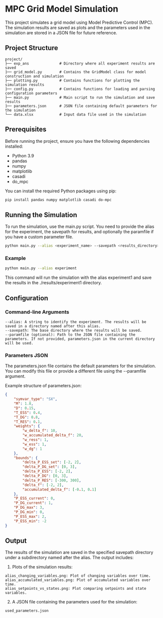 # MPC Grid Model Simulation

This project simulates a grid model using Model Predictive Control (MPC). The simulation results are saved as plots and the parameters used in the simulation are stored in a JSON file for future reference.

## Project Structure
```
project/
├── exp_ans              # Directory where all experiment results are saved
├── grid_model.py        # Contains the GridModel class for model construction and simulation
├── plotting.py          # Contains functions for plotting the simulation results
├── config.py            # Contains functions for loading and parsing configuration parameters
├── main.py              # Main script to run the simulation and save results
├── parameters.json      # JSON file containing default parameters for the simulation
└── data.xlsx            # Input data file used in the simulation
```
## Prerequisites

Before running the project, ensure you have the following dependencies installed:

- Python 3.9
- pandas
- numpy
- matplotlib
- casadi
- do_mpc

You can install the required Python packages using pip:

```bash
pip install pandas numpy matplotlib casadi do-mpc
```
## Running the Simulation

To run the simulation, use the main.py script. You need to provide the alias for the experiment, the savepath for results, and optionally the paramfile if you have a custom parameter file.
```bash
python main.py --alias <experiment_name> --savepath <results_directory> [--paramfile <path_to_parameters.json>]
```
### Example
```bash
python main.py --alias experiment
```
This command will run the simulation with the alias experiment1 and save the results in the ./results/experiment1 directory.

## Configuration

### Command-line Arguments

```
--alias: A string to identify the experiment. The results will be saved in a directory named after this alias.
--savepath: The base directory where the results will be saved.
--paramfile (optional): Path to the JSON file containing the parameters. If not provided, parameters.json in the current directory will be used.
```
### Parameters JSON

The parameters.json file contains the default parameters for the simulation. You can modify this file or provide a different file using the --paramfile argument.

Example structure of parameters.json:
```json
{
    "symvar_type": "SX",
    "M": 1.8,
    "D": 0.15,
    "T_ESS": 0.4,
    "T_DG": 0.8,
    "T_RES": 0.1,
    "weights": {
        "w_delta_f": 10,
        "w_accumulated_delta_f": 20,
        "w_ress": 1,
        "w_ess": 1,
        "w_dg": 1
    },
    "bounds": {
        "delta_P_ESS_set": [-2, 2],
        "delta_P_DG_set": [0, 3],
        "delta_P_ESS": [-2, 2],
        "delta_P_DG": [0, 3],
        "delta_P_RES": [-300, 300],
        "delta_f": [-2, 2],
        "accumulated_delta_f": [-0.1, 0.1]
    },
    "P_ESS_current": 0,
    "P_DG_current": 1,
    "P_DG_max": 3,
    "P_DG_min": 0,
    "P_ESS_max": 2,
    "P_ESS_min": -2
}
```
## Output

The results of the simulation are saved in the specified savepath directory under a subdirectory named after the alias. The output includes:

1.	Plots of the simulation results:
```
alias_changing_variables.png: Plot of changing variables over time.
alias_accumulated_variables.png: Plot of accumulated variables over time.
alias_setpoints_vs_states.png: Plot comparing setpoints and state variables.
```
2.	A JSON file containing the parameters used for the simulation:
```
used_parameters.json
```